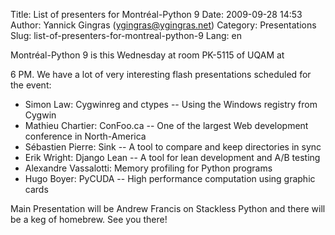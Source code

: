 Title: List of presenters for Montréal-Python 9
Date: 2009-09-28 14:53
Author: Yannick Gingras (ygingras@ygingras.net)
Category: Presentations
Slug: list-of-presenters-for-montreal-python-9
Lang: en

<!--:en-->Montréal-Python 9 is this Wednesday at room PK-5115 of UQAM at
6 PM. We have a lot of very interesting flash presentations scheduled
for the event:

-   Simon Law: Cygwinreg and ctypes -- Using the Windows registry from
    Cygwin
-   Mathieu Chartier: ConFoo.ca -- One of the largest Web development
    conference in North-America
-   Sébastien Pierre: Sink -- A tool to compare and keep directories in
    sync
-   Erik Wright: Django Lean -- A tool for lean development and A/B
    testing
-   Alexandre Vassalotti: Memory profiling for Python programs
-   Hugo Boyer: PyCUDA -- High performance computation using graphic
    cards

Main Presentation will be Andrew Francis on Stackless Python and there
will be a keg of homebrew. See you there!
